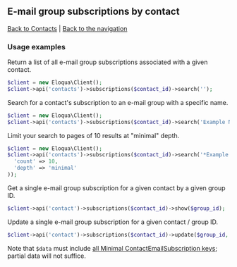 ## E-mail group subscriptions by contact
[Back to Contacts](../contacts.md) | [Back to the navigation](../index.md)

### Usage examples

Return a list of all e-mail group subscriptions associated with a given contact.

```php
$client = new Eloqua\Client();
$client->api('contacts')->subscriptions($contact_id)->search('');
```

Search for a contact's subscription to an e-mail group with a specific name.

```php
$client = new Eloqua\Client();
$client->api('contacts')->subscriptions($contact_id)->search('Example Name');
```

Limit your search to pages of 10 results at "minimal" depth.

```php
$client = new Eloqua\Client();
$client->api('contacts')->subscriptions($contact_id)->search('*Example Name*', array(
  'count' => 10,
  'depth' => 'minimal'
));
```

Get a single e-mail group subscription for a given contact by a given group ID.

```php
$client->api('contact')->subscriptions($contact_id)->show($group_id);
```

Update a single e-mail group subscription for a given contact / group ID.
```php
$client->api('contact')->subscriptions($contact_id)->update($group_id, $data);
```
Note that `$data` must include [all Minimal ContactEmailSubscription keys];
partial data will not suffice.

[all Minimal ContactEmailSubscription keys]: http://secure.eloqua.com/api/docs/Static/Rest/2.0/doc.htm#ContactEmailSubscription
